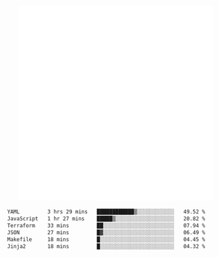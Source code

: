 <div align="center">
    <a href="https://konst.fish">
        <img src="https://raw.githubusercontent.com/konstfish/konstfish/master/fish.svg" alt="Logo" width="450"/>
    </a>
</div>

<!--START_SECTION:waka-->

```text
YAML         3 hrs 29 mins   ████████████▒░░░░░░░░░░░░   49.52 %
JavaScript   1 hr 27 mins    █████▒░░░░░░░░░░░░░░░░░░░   20.82 %
Terraform    33 mins         ██░░░░░░░░░░░░░░░░░░░░░░░   07.94 %
JSON         27 mins         █▓░░░░░░░░░░░░░░░░░░░░░░░   06.49 %
Makefile     18 mins         █░░░░░░░░░░░░░░░░░░░░░░░░   04.45 %
Jinja2       18 mins         █░░░░░░░░░░░░░░░░░░░░░░░░   04.32 %
```

<!--END_SECTION:waka-->
